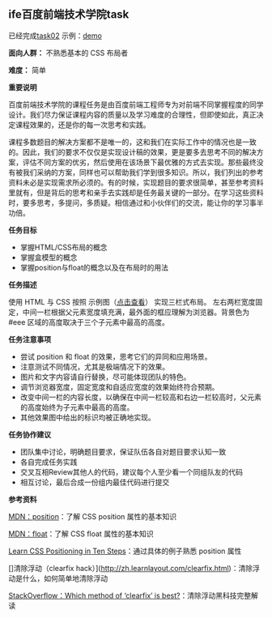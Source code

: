 
## ife百度前端技术学院task ##

已经完成[task02](https://github.com/wangzhengya/ife_MoonWalker/tree/master/1_task02)
示例：[demo](http://wangzhengya.github.io/ife_MoonWalker/1_task02/)

**面向人群：**
    不熟悉基本的 CSS 布局者

**难度：**
    简单

**重要说明**

百度前端技术学院的课程任务是由百度前端工程师专为对前端不同掌握程度的同学设计。我们尽力保证课程内容的质量以及学习难度的合理性，但即使如此，真正决定课程效果的，还是你的每一次思考和实践。

课程多数题目的解决方案都不是唯一的，这和我们在实际工作中的情况也是一致的。因此，我们的要求不仅仅是实现设计稿的效果，更是要多去思考不同的解决方案，评估不同方案的优劣，然后使用在该场景下最优雅的方式去实现。那些最终没有被我们采纳的方案，同样也可以帮助我们学到很多知识。所以，我们列出的参考资料未必是实现需求所必须的。有的时候，实现题目的要求很简单，甚至参考资料里就有，但是背后的思考和亲手去实践却是任务最关键的一部分。在学习这些资料时，要多思考，多提问，多质疑。相信通过和小伙伴们的交流，能让你的学习事半功倍。

**任务目标**

* 掌握HTML/CSS布局的概念
* 掌握盒模型的概念
* 掌握position与float的概念以及在布局时的用法

**任务描述**

使用 HTML 与 CSS 按照 示例图（[点击查看](http://wangzhengya.github.io/ife_MoonWalker/1_task03/task_1_3_1.jpg)） 实现三栏式布局。
左右两栏宽度固定，中间一栏根据父元素宽度填充满，最外面的框应理解为浏览器。背景色为 #eee 区域的高度取决于三个子元素中最高的高度。

**任务注意事项**

* 尝试 position 和 float 的效果，思考它们的异同和应用场景。
* 注意测试不同情况，尤其是极端情况下的效果。
* 图片和文字内容请自行替换，尽可能体现团队的特色。
* 调节浏览器宽度，固定宽度和自适应宽度的效果始终符合预期。
* 改变中间一栏的内容长度，以确保在中间一栏较高和右边一栏较高时，父元素的高度始终为子元素中最高的高度。
* 其他效果图中给出的标识均被正确地实现。

**任务协作建议**

* 团队集中讨论，明确题目要求，保证队伍各自对题目要求认知一致
* 各自完成任务实践
* 交叉互相Review其他人的代码，建议每个人至少看一个同组队友的代码
* 相互讨论，最后合成一份组内最佳代码进行提交

**参考资料**

[MDN：position](https://developer.mozilla.org/zh-CN/docs/Web/CSS/position)：了解 CSS position 属性的基本知识

[MDN：float](https://developer.mozilla.org/en-US/docs/Web/CSS/float)：了解 CSS float 属性的基本知识

[Learn CSS Positioning in Ten Steps](http://www.barelyfitz.com/screencast/html-training/css/positioning/)：通过具体的例子熟悉 position 属性

[]清除浮动（clearfix hack）](http://zh.learnlayout.com/clearfix.html)：清除浮动是什么，如何简单地清除浮动

[StackOverflow：Which method of ‘clearfix’ is best?](http://stackoverflow.com/questions/211383/which-method-of-clearfix-is-best)：清除浮动黑科技完整解读

